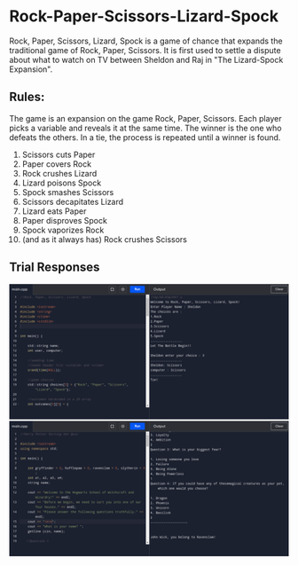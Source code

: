 # Rock-Paper-Scissors-Lizard-Spock
Rock, Paper, Scissors, Lizard, Spock is a game of chance that expands the traditional game of Rock, Paper, Scissors. It is first used to settle a dispute about what to watch on TV between Sheldon and Raj in "The Lizard-Spock Expansion".

## Rules:
The game is an expansion on the game Rock, Paper, Scissors. Each player picks a variable and reveals it at the same time. The winner is the one who defeats the others. In a tie, the process is repeated until a winner is found.

1. Scissors cuts Paper  
2. Paper covers Rock  
3. Rock crushes Lizard  
4. Lizard poisons Spock  
5. Spock smashes Scissors  
6. Scissors decapitates Lizard  
7. Lizard eats Paper  
8. Paper disproves Spock  
9. Spock vaporizes Rock  
10. (and as it always has) Rock crushes Scissors  

## Trial Responses

<img src = "https://github.com/adarsh-2425/Rock-Paper-Scissors-Lizard-Spock/blob/main/game.png" alt="image">

<img src = "https://github.com/adarsh-2425/Rock-Paper-Scissors-Lizard-Spock/blob/main/game%202.png" alt="image">
